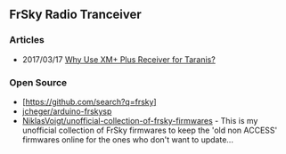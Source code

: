 ## FrSky Radio Tranceiver


### Articles
- 2017/03/17 [Why Use XM+ Plus Receiver for Taranis?](https://oscarliang.com/frsky-xm-plus-rx/)



### Open Source
- [https://github.com/search?q=frsky]
- [jcheger/arduino-frskysp](https://github.com/jcheger/arduino-frskysp)
- [NiklasVoigt/unofficial-collection-of-frsky-firmwares](https://github.com/NiklasVoigt/unofficial-collection-of-frsky-firmwares) - This is my unofficial collection of FrSky firmwares to keep the 'old non ACCESS' firmwares online for the ones who don't want to update...
